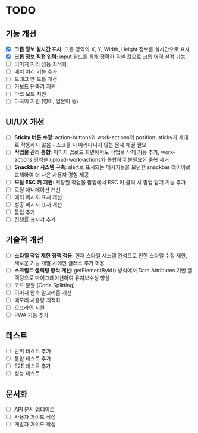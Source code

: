 # TODO

## 기능 개선
- [x] **크롭 정보 실시간 표시**: 크롭 영역의 X, Y, Width, Height 정보를 실시간으로 표시
- [x] **크롭 정보 직접 입력**: input 필드를 통해 정확한 픽셀 값으로 크롭 영역 설정 가능
- [ ] 이미지 처리 성능 최적화
- [ ] 배치 처리 기능 추가
- [ ] 드래그 앤 드롭 개선
- [ ] 키보드 단축키 지원
- [ ] 다크 모드 지원
- [ ] 다국어 지원 (영어, 일본어 등)

## UI/UX 개선
- [ ] **Sticky 버튼 수정**: action-buttons와 work-actions의 position: sticky가 제대로 작동하지 않음 - 스크롤 시 따라다니지 않는 문제 해결 필요
- [ ] **작업물 관리 통합**: 이미지 업로드 화면에서도 작업물 삭제 기능 추가, work-actions 영역을 upload-work-actions와 통합하여 불필요한 중복 제거
- [ ] **Snackbar 시스템 구축**: alert로 표시되는 메시지들을 모던한 snackbar 레이어로 교체하여 더 나은 사용자 경험 제공
- [ ] **모달 ESC 키 지원**: 저장된 작업물 팝업에서 ESC 키 클릭 시 팝업 닫기 기능 추가
- [ ] 로딩 애니메이션 개선
- [ ] 에러 메시지 표시 개선
- [ ] 성공 메시지 표시 개선
- [ ] 툴팁 추가
- [ ] 진행률 표시기 추가

## 기술적 개선
- [ ] **스타일 작업 제한 정책 적용**: 현재 스타일 시스템 완성으로 인한 스타일 수정 제한, 새로운 기능 개발 시에만 클래스 추가 허용
- [ ] **스크립트 셀렉팅 방식 개선**: getElementById() 방식에서 Data Attributes 기반 셀렉팅으로 마이그레이션하여 유지보수성 향상
- [ ] 코드 분할 (Code Splitting)
- [ ] 이미지 압축 알고리즘 개선
- [ ] 메모리 사용량 최적화
- [ ] 오프라인 지원
- [ ] PWA 기능 추가

## 테스트
- [ ] 단위 테스트 추가
- [ ] 통합 테스트 추가
- [ ] E2E 테스트 추가
- [ ] 성능 테스트

## 문서화
- [ ] API 문서 업데이트
- [ ] 사용자 가이드 작성
- [ ] 개발자 가이드 작성 